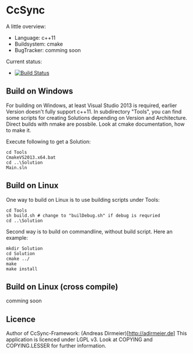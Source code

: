 # CcSync

A little overview:
* Language: c++11
* Buildsystem: cmake
* BugTracker: comming soon

Current status:
* [![Build Status](https://travis-ci.org/AndyD87/CcSync.svg?branch=master)](https://travis-ci.org/AndyD87/CcSync)

## Build on Windows

For building on Windows, at least Visual Studio 2013 is required, earlier Version doesn't fully support c++11.
In subdirectory "Tools", you can find some scripts for creating Solutions depending on Version and Architecture.
Direct builds with nmake are possbile. Look at cmake documentation, how to make it.

Execute following to get a Solution:

    cd Tools
    CmakeVS2013.x64.bat
    cd ..\Solution
    Main.sln
    
## Build on Linux

One way to build on Linux is to use building scripts under Tools:

    cd Tools
    sh build.sh # change to "builDebug.sh" if debug is requried
    cd ..\Solution

Second way is to build on commandline, without build script.
Here an example:

    mkdir Solution
    cd Solution
    cmake ../
    make
    make install
  
## Build on Linux (cross compile)

comming soon

## Licence

Author of CcSync-Framework: (Andreas Dirmeier)[http://adirmeier.de]
This application is licenced under LGPL v3. Look at COPYING and COPYING.LESSER for further information.
